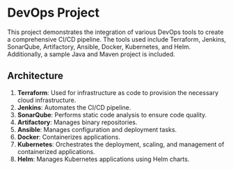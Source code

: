 # DevOps Project

This project demonstrates the integration of various DevOps tools to create a comprehensive CI/CD pipeline. The tools used include Terraform, Jenkins, SonarQube, Artifactory, Ansible, Docker, Kubernetes, and Helm. Additionally, a sample Java and Maven project is included.

## Architecture

1. **Terraform**: Used for infrastructure as code to provision the necessary cloud infrastructure.
2. **Jenkins**: Automates the CI/CD pipeline.
3. **SonarQube**: Performs static code analysis to ensure code quality.
4. **Artifactory**: Manages binary repositories.
5. **Ansible**: Manages configuration and deployment tasks.
6. **Docker**: Containerizes applications.
7. **Kubernetes**: Orchestrates the deployment, scaling, and management of containerized applications.
8. **Helm**: Manages Kubernetes applications using Helm charts.
